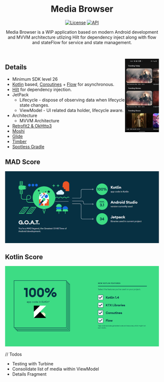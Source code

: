 <h1 align="center">Media Browser</h1>

<p align="center">
  <a href="https://opensource.org/licenses/Apache-2.0"><img alt="License" src="https://img.shields.io/badge/License-Apache%202.0-blue.svg"/></a>
  <a href="https://android-arsenal.com/api?level=26"><img alt="API" src="https://img.shields.io/badge/API-26%2B-brightgreen.svg?style=flat"/></a>
</p>

<p align="center">  
Media Browser is a WIP application based on modern Android development and MVVM architecture utlizing Hilt for dependency inject along with flow and stateFlow for service and state management.
</p>
</br>

<p align="center">
<img src="/screenshots/screenshot.png" align="right"  width="22%"/>
</p>

## Details
- Minimum SDK level 26
- [Kotlin](https://kotlinlang.org/) based, [Coroutines](https://github.com/Kotlin/kotlinx.coroutines) + [Flow](https://kotlin.github.io/kotlinx.coroutines/kotlinx-coroutines-core/kotlinx.coroutines.flow/) for asynchronous.
- [Hilt](https://dagger.dev/hilt/) for dependency injection.
- JetPack
  - Lifecycle - dispose of observing data when lifecycle state changes.
  - ViewModel - UI related data holder, lifecycle aware.
- Architecture
  - MVVM Architecture
- [Retrofit2 & OkHttp3](https://github.com/square/retrofit)
- [Moshi](https://github.com/square/moshi/)
- [Glide](https://github.com/bumptech/glide)
- [Timber](https://github.com/JakeWharton/timber)
- [Spotless Gradle](https://github.com/diffplug/spotless)


## MAD Score
<p align="center">
<img src="/screenshots/madScore.png" />
</p>

## Kotlin Score
<p align="center">
<img src="/screenshots/kotlin.png" />
</p>

// Todos
- Testing with Turbine
- Consolidate list of media within ViewModel
- Details Fragment

